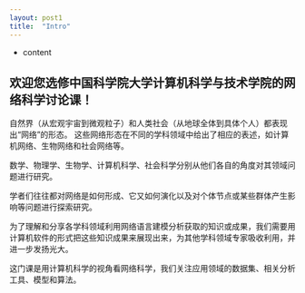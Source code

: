 ```yaml
---
layout: post1
title:  "Intro"
---
```


* content


欢迎您选修中国科学院大学计算机科学与技术学院的网络科学讨论课！
----------

自然界（从宏观宇宙到微观粒子）和人类社会（从地球全体到具体个人）都表现出“网络”的形态。
这些网络形态在不同的学科领域中给出了相应的表述，如计算机网络、生物网络和社会网络等。

数学、物理学、生物学、计算机科学、社会科学分别从他们各自的角度对其领域问题进行研究。

学者们往往都对网络是如何形成、它又如何演化以及对个体节点或某些群体产生影响等问题进行探索研究。

为了理解和分享各学科领域利用网络语言建模分析获取的知识或成果，我们需要用计算机软件的形式把这些知识成果来展现出来，为其他学科领域专家吸收利用，并进一步发扬光大。

这门课是用计算机科学的视角看网络科学，我们关注应用领域的数据集、相关分析工具、模型和算法。